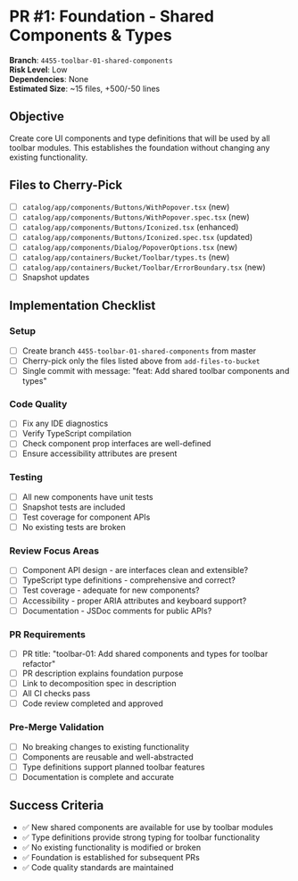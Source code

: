 <!-- markdownlint-disable line-length -->
# PR #1: Foundation - Shared Components & Types

**Branch**: `4455-toolbar-01-shared-components`  
**Risk Level**: Low  
**Dependencies**: None  
**Estimated Size**: ~15 files, +500/-50 lines

## Objective

Create core UI components and type definitions that will be used by all toolbar modules. This establishes the foundation without changing any existing functionality.

## Files to Cherry-Pick

- [ ] `catalog/app/components/Buttons/WithPopover.tsx` (new)
- [ ] `catalog/app/components/Buttons/WithPopover.spec.tsx` (new)
- [ ] `catalog/app/components/Buttons/Iconized.tsx` (enhanced)
- [ ] `catalog/app/components/Buttons/Iconized.spec.tsx` (updated)
- [ ] `catalog/app/components/Dialog/PopoverOptions.tsx` (new)
- [ ] `catalog/app/containers/Bucket/Toolbar/types.ts` (new)
- [ ] `catalog/app/containers/Bucket/Toolbar/ErrorBoundary.tsx` (new)
- [ ] Snapshot updates

## Implementation Checklist

### Setup

- [ ] Create branch `4455-toolbar-01-shared-components` from master
- [ ] Cherry-pick only the files listed above from `add-files-to-bucket`
- [ ] Single commit with message: "feat: Add shared toolbar components and types"

### Code Quality

- [ ] Fix any IDE diagnostics
- [ ] Verify TypeScript compilation
- [ ] Check component prop interfaces are well-defined
- [ ] Ensure accessibility attributes are present

### Testing

- [ ] All new components have unit tests
- [ ] Snapshot tests are included
- [ ] Test coverage for component APIs
- [ ] No existing tests are broken

### Review Focus Areas

- [ ] Component API design - are interfaces clean and extensible?
- [ ] TypeScript type definitions - comprehensive and correct?
- [ ] Test coverage - adequate for new components?
- [ ] Accessibility - proper ARIA attributes and keyboard support?
- [ ] Documentation - JSDoc comments for public APIs?

### PR Requirements

- [ ] PR title: "toolbar-01: Add shared components and types for toolbar refactor"
- [ ] PR description explains foundation purpose
- [ ] Link to decomposition spec in description
- [ ] All CI checks pass
- [ ] Code review completed and approved

### Pre-Merge Validation

- [ ] No breaking changes to existing functionality
- [ ] Components are reusable and well-abstracted
- [ ] Type definitions support planned toolbar features
- [ ] Documentation is complete and accurate

## Success Criteria

- ✅ New shared components are available for use by toolbar modules
- ✅ Type definitions provide strong typing for toolbar functionality  
- ✅ No existing functionality is modified or broken
- ✅ Foundation is established for subsequent PRs
- ✅ Code quality standards are maintained
